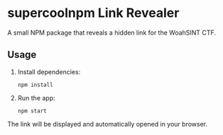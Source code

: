 # supercoolnpm Link Revealer

A small NPM package that reveals a hidden link for the WoahSINT CTF.

## Usage

1. Install dependencies:
   ```
   npm install
   ```

2. Run the app:
   ```
   npm start
   ```

The link will be displayed and automatically opened in your browser.
